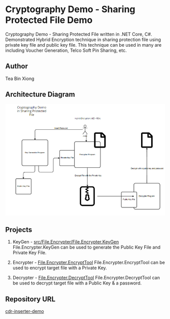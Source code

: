 # Cryptography Demo - Sharing Protected File Demo

Cryptography Demo - Sharing Protected File written in .NET Core, C#. Demonstrated Hybrid Encryption technique in sharing protection file using private key file and public key file.
This technique can be used in many are including Voucher Generation, Telco Soft Pin Sharing, etc.

## Author
Tea Bin Xiong

## Architecture Diagram
![image](./img/cryptography.PNG)


## Projects
1) KeyGen - [src/File.Encrypter/File.Encrypter.KeyGen](src/File.Encrypter/File.Encrypter.KeyGen)
File.Encrypter.KeyGen can be used to generate the Public Key File and Private Key File. 

2) Encrypter -  [File.Encrypter.EncryptTool](src/File.Encrypter/File.Encrypter.EncryptTool)
File.Encrypter.EncryptTool can be used to encrypt target file with a Private Key.

3) Decrypter - [File.Encrypter.DecryptTool](src/File.Encrypter/File.Encrypter.DecryptTool) 
File.Encrypter.DecryptTool can be used to decrypt target file with a Public Key & a password.


## Repository URL
[cdr-inserter-demo](https://github.com/teabinxiong/safe-file-encrypter-demo)
